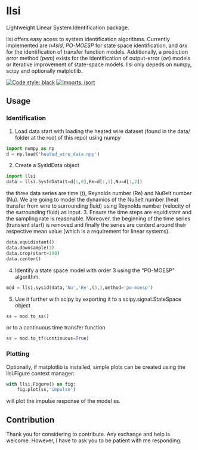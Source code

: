 # llsi
Lightweight Linear System Identification package.

llsi offers easy acess to system identification algorithms. Currently implemented are *n4sid*, *PO-MOESP* for state space identification, and *arx* for the identification of transfer function models. Additionally, a prediction error method (*pem*) exists for the identification of output-error (*oe*) models or iterative improvement of state-space models. llsi only depeds on numpy, scipy and optionally matplotlib.

[![Code style: black](https://img.shields.io/badge/code%20style-black-000000.svg)](https://github.com/psf/black)
[![Imports: isort](https://img.shields.io/badge/%20imports-isort-%231674b1?style=flat&labelColor=ef8336)](https://pycqa.github.io/isort/)

## Usage
### Identification
1. Load data
start with loading the heated wire dataset (found in the data/ folder at the root of this repo) using numpy
```python
import numpy as np
d = np.load('heated_wire_data.npy')
```
2. Create a SysIdData object
```python
import llsi
data = llsi.SysIdData(t=d[:,0],Re=d[:,1],Nu=d[:,2])
```
the three data series are time (t), Reynolds number (Re) and Nußelt number (Nu). We are going to model the dynamics of the Nußelt number (heat transfer from wire to surrounding fluid) using Reynolds number (velocity of the surrounding fluid) as input.
3. Ensure the time steps are equidistant and the sampling rate is reasonable. Moreover, the beginning of the time series (transient start) is removed and finally the series are centerd around their respective mean value (which is a requirement for linear systems).
```python
data.equidistant()
data.downsample(3)
data.crop(start=100)
data.center()
```
4. Identify a state space model with order 3 using the "PO-MOESP" algorithm.
```python
mod = llsi.sysid(data,'Nu','Re',(3,),method='po-moesp')
```
5. Use it further with scipy by exporting it to a scipy.signal.StateSpace object
```python
ss = mod.to_ss()
```
or to a continuous time transfer function
```python
ss = mod.to_tf(continuous=True)
```

### Plotting
Optionally, if matplotlib is installed, simple plots can be created using the llsi.Figure context manager:
```python
with llsi.Figure() as fig:
    fig.plot(ss,'impulse')
```
will plot the impulse response of the model ss.

## Contribution
Thank you for considering to contribute. Any exchange and help is welcome. However, I have to ask you to be patient with me responding.
